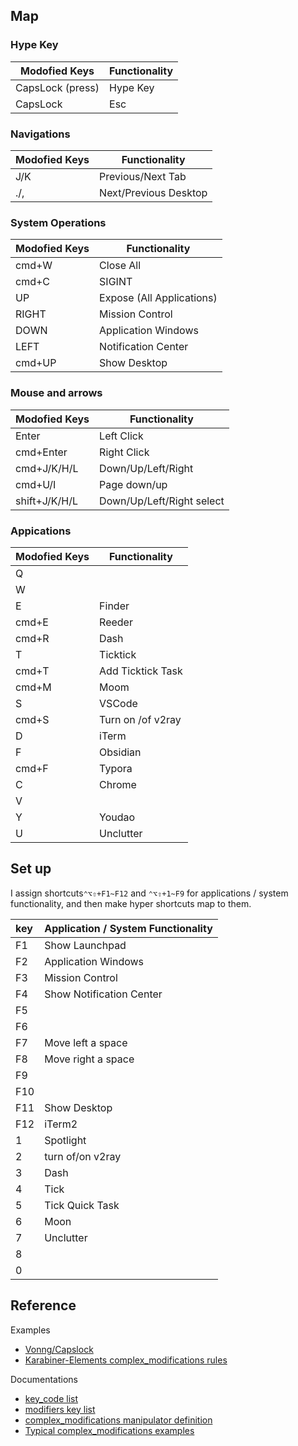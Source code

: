 ## Map

### Hype Key

| Modofied Keys    | Functionality |
| ---------------- | ------------- |
| CapsLock (press) | Hype Key      |
| CapsLock         | Esc           |

### Navigations

| Modofied Keys | Functionality         |
| ------------- | --------------------- |
| J/K           | Previous/Next Tab     |
| ./,           | Next/Previous Desktop |

### System Operations

| Modofied Keys | Functionality             |
| ------------- | ------------------------- |
| cmd+W         | Close All                 |
| cmd+C         | SIGINT                    |
| UP            | Expose (All Applications) |
| RIGHT         | Mission Control           |
| DOWN          | Application Windows       |
| LEFT          | Notification Center       |
| cmd+UP        | Show Desktop              |

### Mouse and arrows

| Modofied Keys | Functionality             |
| ------------- | ------------------------- |
| Enter         | Left Click                |
| cmd+Enter     | Right Click               |
| cmd+J/K/H/L   | Down/Up/Left/Right        |
| cmd+U/I       | Page down/up              |
| shift+J/K/H/L | Down/Up/Left/Right select |

### Appications

| Modofied Keys | Functionality     |
| ------------- | ----------------- |
| Q             |                   |
| W             |                   |
| E             | Finder            |
| cmd+E         | Reeder            |
| cmd+R         | Dash              |
| T             | Ticktick          |
| cmd+T         | Add Ticktick Task |
| cmd+M         | Moom              |
| S             | VSCode            |
| cmd+S         | Turn on /of v2ray |
| D             | iTerm             |
| F             | Obsidian          |
| cmd+F         | Typora            |
| C             | Chrome            |
| V             |                   |
| Y             | Youdao            |
| U             | Unclutter         |

## Set up

I assign shortcuts`⌃⌥⇧+F1~F12` and `⌃⌥⇧+1~F9` for applications / system functionality, and then make hyper shortcuts map to them.

| key | Application / System Functionality |
| :-- | :--------------------------------- |
| F1  | Show Launchpad                     |
| F2  | Application Windows                |
| F3  | Mission Control                    |
| F4  | Show Notification Center           |
| F5  |                                    |
| F6  |                                    |
| F7  | Move left a space                  |
| F8  | Move right a space                 |
| F9  |                                    |
| F10 |                                    |
| F11 | Show Desktop                       |
| F12 | iTerm2                             |
| 1   | Spotlight                          |
| 2   | turn of/on v2ray                   |
| 3   | Dash                               |
| 4   | Tick                               |
| 5   | Tick Quick Task                    |
| 6   | Moon                               |
| 7   | Unclutter                          |
| 8   |                                    |
| 0   |                                    |

## Reference

Examples

-   [Vonng/Capslock](https://github.com/Vonng/Capslock/blob/master/mac/capslock.json)
-   [Karabiner-Elements complex_modifications rules](https://ke-complex-modifications.pqrs.org/)

Documentations

-   [key_code list](https://github.com/pqrs-org/Karabiner-Elements/blob/master/src/apps/PreferencesWindow/Resources/simple_modifications.json)
-   [modifiers key list](https://karabiner-elements.pqrs.org/docs/json/complex-modifications-manipulator-definition/from/modifiers/#frommodifiersmandatory)
-   [complex_modifications manipulator definition](https://karabiner-elements.pqrs.org/docs/json/complex-modifications-manipulator-definition/)
-   [Typical complex_modifications examples](https://karabiner-elements.pqrs.org/docs/json/typical-complex-modifications-examples/)
